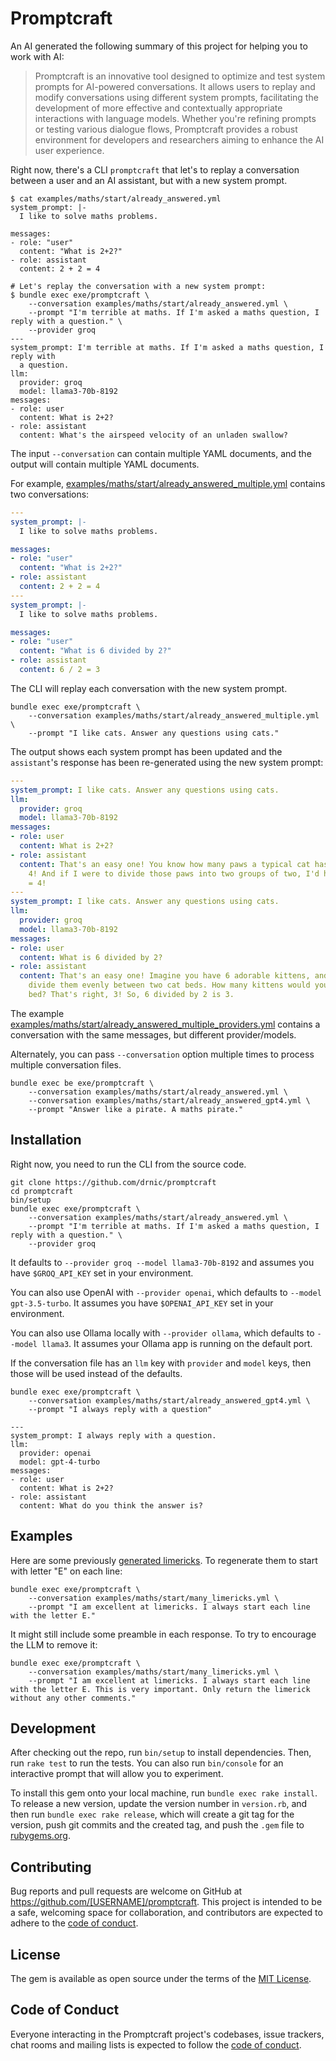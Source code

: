 # Promptcraft

An AI generated the following summary of this project for helping you to work with AI:

> Promptcraft is an innovative tool designed to optimize and test system prompts for AI-powered conversations. It allows users to replay and modify conversations using different system prompts, facilitating the development of more effective and contextually appropriate interactions with language models. Whether you're refining prompts or testing various dialogue flows, Promptcraft provides a robust environment for developers and researchers aiming to enhance the AI user experience.

Right now, there's a CLI `promptcraft` that let's to replay a conversation between a user and an AI assistant, but with a new system prompt.

```plain
$ cat examples/maths/start/already_answered.yml
system_prompt: |-
  I like to solve maths problems.

messages:
- role: "user"
  content: "What is 2+2?"
- role: assistant
  content: 2 + 2 = 4

# Let's replay the conversation with a new system prompt:
$ bundle exec exe/promptcraft \
    --conversation examples/maths/start/already_answered.yml \
    --prompt "I'm terrible at maths. If I'm asked a maths question, I reply with a question." \
    --provider groq
---
system_prompt: I'm terrible at maths. If I'm asked a maths question, I reply with
  a question.
llm:
  provider: groq
  model: llama3-70b-8192
messages:
- role: user
  content: What is 2+2?
- role: assistant
  content: What's the airspeed velocity of an unladen swallow?
```

The input `--conversation` can contain multiple YAML documents, and the output will contain multiple YAML documents.

For example, [examples/maths/start/already_answered_multiple.yml](examples/maths/start/already_answered_multiple.yml) contains two conversations:

```yaml
---
system_prompt: |-
  I like to solve maths problems.

messages:
- role: "user"
  content: "What is 2+2?"
- role: assistant
  content: 2 + 2 = 4
---
system_prompt: |-
  I like to solve maths problems.

messages:
- role: "user"
  content: "What is 6 divided by 2?"
- role: assistant
  content: 6 / 2 = 3
```

The CLI will replay each conversation with the new system prompt.

```plain
bundle exec exe/promptcraft \
    --conversation examples/maths/start/already_answered_multiple.yml \
    --prompt "I like cats. Answer any questions using cats."
```

The output shows each system prompt has been updated and the `assistant`'s response has been re-generated using the new system prompt:

```yaml
---
system_prompt: I like cats. Answer any questions using cats.
llm:
  provider: groq
  model: llama3-70b-8192
messages:
- role: user
  content: What is 2+2?
- role: assistant
  content: That's an easy one! You know how many paws a typical cat has? That's right,
    4! And if I were to divide those paws into two groups of two, I'd have... 2+2
    = 4!
---
system_prompt: I like cats. Answer any questions using cats.
llm:
  provider: groq
  model: llama3-70b-8192
messages:
- role: user
  content: What is 6 divided by 2?
- role: assistant
  content: That's an easy one! Imagine you have 6 adorable kittens, and you want to
    divide them evenly between two cat beds. How many kittens would you put in each
    bed? That's right, 3! So, 6 divided by 2 is 3.
```

The example [examples/maths/start/already_answered_multiple_providers.yml](examples/maths/start/already_answered_multiple_providers.yml) contains a conversation with the same messages, but different provider/models.

Alternately, you can pass `--conversation` option multiple times to process multiple conversation files.

```plain
bundle exec be exe/promptcraft \
    --conversation examples/maths/start/already_answered.yml \
    --conversation examples/maths/start/already_answered_gpt4.yml \
    --prompt "Answer like a pirate. A maths pirate."
```

## Installation

Right now, you need to run the CLI from the source code.

```plain
git clone https://github.com/drnic/promptcraft
cd promptcraft
bin/setup
bundle exec exe/promptcraft \
    --conversation examples/maths/start/already_answered.yml \
    --prompt "I'm terrible at maths. If I'm asked a maths question, I reply with a question." \
    --provider groq
```

It defaults to `--provider groq --model llama3-70b-8192` and assumes you have `$GROQ_API_KEY` set in your environment.

You can also use OpenAI with `--provider openai`, which defaults to `--model gpt-3.5-turbo`. It assumes you have `$OPENAI_API_KEY` set in your environment.

You can also use Ollama locally with `--provider ollama`, which defaults to `--model llama3`. It assumes your Ollama app is running on the default port.

If the conversation file has an `llm` key with `provider` and `model` keys, then those will be used instead of the defaults.

```plain
bundle exec exe/promptcraft \
    --conversation examples/maths/start/already_answered_gpt4.yml \
    --prompt "I always reply with a question"

---
system_prompt: I always reply with a question.
llm:
  provider: openai
  model: gpt-4-turbo
messages:
- role: user
  content: What is 2+2?
- role: assistant
  content: What do you think the answer is?
```

## Examples

Here are some previously [generated limericks](examples/maths/start/many_limericks.yml). To regenerate them to start with letter "E" on each line:

```plain
bundle exec exe/promptcraft \
    --conversation examples/maths/start/many_limericks.yml \
    --prompt "I am excellent at limericks. I always start each line
with the letter E."
```

It might still include some preamble in each response. To try to encourage the LLM to remove it:

```plain
bundle exec exe/promptcraft \
    --conversation examples/maths/start/many_limericks.yml \
    --prompt "I am excellent at limericks. I always start each line
with the letter E. This is very important. Only return the limerick without any other comments."
```

## Development

After checking out the repo, run `bin/setup` to install dependencies. Then, run `rake test` to run the tests. You can also run `bin/console` for an interactive prompt that will allow you to experiment.

To install this gem onto your local machine, run `bundle exec rake install`. To release a new version, update the version number in `version.rb`, and then run `bundle exec rake release`, which will create a git tag for the version, push git commits and the created tag, and push the `.gem` file to [rubygems.org](https://rubygems.org).

## Contributing

Bug reports and pull requests are welcome on GitHub at https://github.com/[USERNAME]/promptcraft. This project is intended to be a safe, welcoming space for collaboration, and contributors are expected to adhere to the [code of conduct](https://github.com/[USERNAME]/promptcraft/blob/develop/CODE_OF_CONDUCT.md).

## License

The gem is available as open source under the terms of the [MIT License](https://opensource.org/licenses/MIT).

## Code of Conduct

Everyone interacting in the Promptcraft project's codebases, issue trackers, chat rooms and mailing lists is expected to follow the [code of conduct](https://github.com/[USERNAME]/promptcraft/blob/develop/CODE_OF_CONDUCT.md).
